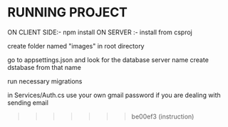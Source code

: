 
RUNNING PROJECT
=======
ON CLIENT SIDE:- npm install
ON SERVER :-
install from csproj

create folder named "images" in root directory

go to appsettings.json and look for the database server name create dstabase from that name

run necessary migrations

in Services/Auth.cs use your own gmail password if you are dealing with sending email

>>>>>>> be00ef3 (instruction)
